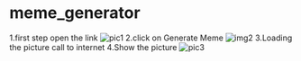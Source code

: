 # meme_generator
1.first step open the link
![pic1](https://github.com/Toufiqul314/meme_generator/assets/49118001/2a6fb525-40b0-438e-be22-5abadf6fb6eb)
2.click on Generate Meme
![img2](https://github.com/Toufiqul314/meme_generator/assets/49118001/f6421a3f-c8f5-4dd3-998e-6c7ebcd93481)
3.Loading the picture call to internet
4.Show the picture
![pic3](https://github.com/Toufiqul314/meme_generator/assets/49118001/bedb74b6-1de6-4082-bd83-e9a7ca52294b)
